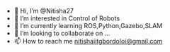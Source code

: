 - 👋 Hi, I’m @Nitisha27
- 👀 I’m interested in Control of Robots
- 🌱 I’m currently learning ROS,Python,Gazebo,SLAM
- 💞️ I’m looking to collaborate on ...
- 📫 How to reach me nitishaiitgbordoloi@gmail.com

<!---
Nitisha27/Nitisha27 is a ✨ special ✨ repository because its `README.md` (this file) appears on your GitHub profile.
You can click the Preview link to take a look at your changes.
--->
